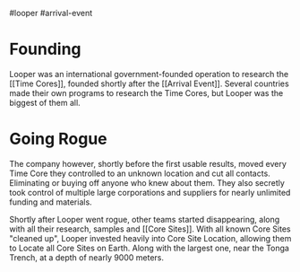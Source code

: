#looper #arrival-event
# Founding

Looper was an international government-founded operation to research the [[Time Cores]], founded shortly after the [[Arrival Event]]. Several countries made their own programs to research the Time Cores, but Looper was the biggest of them all.

# Going Rogue
The company however, shortly before the first usable results, moved every Time Core they controlled to an unknown location and cut all contacts. Eliminating or buying off anyone who knew about them. They also secretly took control of multiple large corporations and suppliers for nearly unlimited funding and materials.

Shortly after Looper went rogue, other teams started disappearing, along with all their research, samples and [[Core Sites]].
With all known Core Sites "cleaned up", Looper invested heavily into Core Site Location, allowing them to Locate all Core Sites on Earth. Along with the largest one, near the Tonga Trench, at a depth of nearly 9000 meters.  
